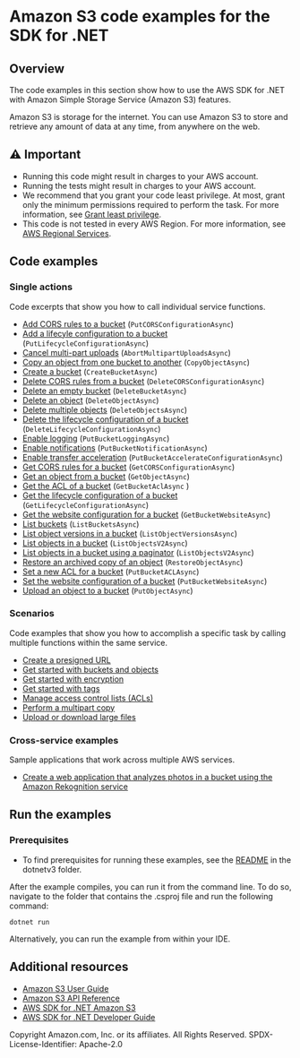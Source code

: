 # Amazon S3 code examples for the SDK for .NET

## Overview
The code examples in this section show how to use the AWS SDK for .NET with Amazon Simple Storage Service (Amazon S3) features.

Amazon S3 is storage for the internet. You can use Amazon S3 to store and retrieve any amount of data at any time, from anywhere on the web.

## ⚠️ Important
* Running this code might result in charges to your AWS account.
* Running the tests might result in charges to your AWS account.
* We recommend that you grant your code least privilege. At most, grant only the minimum permissions required to perform the task. For more information, see [Grant least privilege](https://docs.aws.amazon.com/IAM/latest/UserGuide/best-practices.html#grant-least-privilege).
* This code is not tested in every AWS Region. For more information, see [AWS Regional Services](https://aws.amazon.com/about-aws/global-infrastructure/regional-product-services).

## Code examples

### Single actions
Code excerpts that show you how to call individual service functions.

- [Add CORS rules to a bucket](s3CORSExample/S3CORS.cs) (`PutCORSConfigurationAsync`)
- [Add a lifecyle configuration to a bucket](LifecycleExample/Lifecycle.cs) (`PutLifecycleConfigurationAsync`)
- [Cancel multi-part uploads](AbortMPUExample/AbortMPU.cs) (`AbortMultipartUploadsAsync`)
- [Copy an object from one bucket to another](CopyObjectExample/CopyObject.cs) (`CopyObjectAsync`)
- [Create a bucket](S3_Basics/S3_Basics.cs) (`CreateBucketAsync`)
- [Delete CORS rules from a bucket](s3CORSExample/S3CORS.cs) (`DeleteCORSConfigurationAsync`)
- [Delete an empty bucket](S3_Basics/S3_Basics.cs) (`DeleteBucketAsync`)
- [Delete an object](non-versioned-examples/DeleteObjectExample/DeleteObject.cs) (`DeleteObjectAsync`)
- [Delete multiple objects](non-versioned-examples/DeleteMultipleObjectsExample/DeleteMultipleObjects.cs) (`DeleteObjectsAsync`)
- [Delete the lifecycle configuration of a bucket](LifecycleExample/Lifecycle.cs) (`DeleteLifecycleConfigurationAsync`)
- [Enable logging](ServerAccessLoggingExample/ServerAccessLogging.cs) (`PutBucketLoggingAsync`)
- [Enable notifications](EnableNotificationsExample/EnableNotifications.cs) (`PutBucketNotificationAsync`)
- [Enable transfer acceleration](TransferAccelerationExample/TransferAcceleration.cs) (`PutBucketAccelerateConfigurationAsync`)
- [Get CORS rules for a bucket](s3CORSExample/S3CORS.cs) (`GetCORSConfigurationAsync`)
- [Get an object from a bucket](S3_Basics/S3_Basics.cs) (`GetObjectAsync`)
- [Get the ACL of a bucket](BucketACLExample/BucketACL.cs) (`GetBucketAclAsync` )
- [Get the lifecycle configuration of a bucket](LifecycleExample/Lifecycle.cs) (`GetLifecycleConfigurationAsync`)
- [Get the website configuration for a bucket](WebsiteConfigExample/WebsiteConfig.cs) (`GetBucketWebsiteAsync`)
- [List buckets](ListBucketsExample/ListBuckets.cs) (`ListBucketsAsync`)
- [List object versions in a bucket](versioned-examples/ListObjectVersionsExample/ListObjectVersions.cs) (`ListObjectVersionsAsync`)
- [List objects in a bucket](S3_Basics/S3_Basics.cs) (`ListObjectsV2Async`)
- [List objects in a bucket using a paginator](ListObjectsPaginatorExample/ListObjectsPaginator.cs) (`ListObjectsV2Async`)
- [Restore an archived copy of an object](RestoreArchivedObjectExample/RestoreArchivedObject.cs) (`RestoreObjectAsync`)
- [Set a new ACL for a bucket](BucketACLExample/BucketACL.cs) (`PutBucketACLAsync`)
- [Set the website configuration of a bucket](WebsiteConfigExample/WebsiteConfig.cs) (`PutBucketWebsiteAsync`)
- [Upload an object to a bucket](S3_Basics/S3_Basics.cs) (`PutObjectAsync`)

### Scenarios
Code examples that show you how to accomplish a specific task by calling multiple functions within the same service.

- [Create a presigned URL](UploadUsingPresignedURLExample)
- [Get started with buckets and objects](S3_Basics)
- [Get started with encryption](SSEClientEncryptionExample)
- [Get started with tags](ObjectTagExample)
- [Manage access control lists (ACLs)](ManageACLsExample)
- [Perform a multipart copy](MPUapiCopyObjExample)
- [Upload or download large files](scenarios/TransferUtilityBasics)

### Cross-service examples
Sample applications that work across multiple AWS services.

- [Create a web application that analyzes photos in a bucket using the Amazon Rekognition service](../cross-service/PhotoAnalyzerApp)

## Run the examples

### Prerequisites
* To find prerequisites for running these examples, see the
  [README](../README.md#Prerequisites) in the dotnetv3 folder.

After the example compiles, you can run it from the command line. To do so,
navigate to the folder that contains the .csproj file and run the following
command:

```
dotnet run
```

Alternatively, you can run the example from within your IDE.

## Additional resources
* [Amazon S3 User Guide](https://docs.aws.amazon.com/AmazonS3/latest/userguide/index.html)
* [Amazon S3 API Reference](https://docs.aws.amazon.com/AmazonS3/latest/API/Welcome.html)
* [AWS SDK for .NET Amazon S3](https://docs.aws.amazon.com/sdkfornet/v3/apidocs/items/S3/NS3.html)
* [AWS SDK for .NET Developer Guide](https://docs.aws.amazon.com/sdk-for-net/v3/developer-guide/welcome.html)

Copyright Amazon.com, Inc. or its affiliates. All Rights Reserved. SPDX-License-Identifier: Apache-2.0

